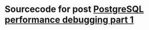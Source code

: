 # Sourcecode for post [PostgreSQL performance debugging part 1](https://pelle.io/posts/postgres-performance-debugging-1/) 
